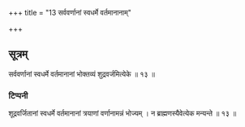 +++
title = "13 सर्ववर्णानां स्वधर्मे वर्तमानानाम्"

+++
## सूत्रम्
सर्ववर्णानां स्वधर्मे वर्तमानानां भोक्तव्यं शुद्रवर्जमित्येके ॥ १३ ॥  
### टिप्पनी
शूद्रवर्जितानां स्वधर्मे वर्तमानानां त्रयाणां वर्णानामन्नं भोज्यम् । न ब्राह्मणस्यैवेत्येक मन्यन्ते ॥ १३ ॥  
